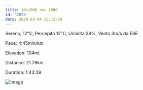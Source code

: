 ```yaml
---
title: 10x1000 rec 1000
id: '2024'
date: 2020-03-04 13:12:38
---
```


Sereno, 12°C, Percepito 12°C, Umidità 28%, Vento 3m/s da ESE

Pace: 4:45min/km

Elevation: 104mt

Distance: 21.79km

Duration: 1:43:39



 
![image](/images/2021/08/20200304-activity-map.png)